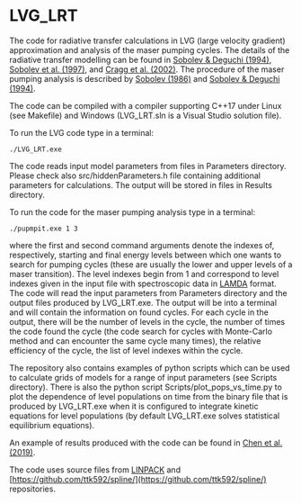 # LVG_LRT
The code for radiative transfer calculations in LVG (large velocity gradient) approximation and analysis of the maser pumping cycles.
The details of the radiative transfer modelling can be found in [Sobolev & Deguchi (1994)](https://ui.adsabs.harvard.edu/abs/1994A%26A...291..569S/abstract), [Sobolev et al. (1997)](https://ui.adsabs.harvard.edu/abs/1997A%26A...324..211S/abstract), and [Cragg et al. (2002)](https://ui.adsabs.harvard.edu/abs/2002MNRAS.331..521C/abstract). The procedure of the maser pumping analysis is described by [Sobolev (1986)](https://ui.adsabs.harvard.edu/abs/1986AZh....63..674S/abstract) and [Sobolev & Deguchi (1994)](https://ui.adsabs.harvard.edu/abs/1994ApJ...433..719S/abstract).

The code can be compiled with a compiler supporting C++17 under Linux (see Makefile) and Windows (LVG_LRT.sln is a Visual Studio solution file).

To run the LVG code type in a terminal:
```
./LVG_LRT.exe
```
The code reads input model parameters from files in Parameters directory. Please check also src/hiddenParameters.h file containing additional parameters for calculations. The output will be stored in files in Results directory.

To run the code for the maser pumping analysis type in a terminal:

```
./pupmpit.exe 1 3
```
where the first and second command arguments denote the indexes of, respectively, starting and final energy levels between which one wants to search for pumping cycles (these are usually the lower and upper levels of a maser transition). The level indexes begin from 1 and correspond to level indexes given in the input file with spectroscopic data in [LAMDA](https://home.strw.leidenuniv.nl/~moldata/) format. The code will read the input parameters from Parameters directory and the output files produced by LVG_LRT.exe. The output will be into a terminal and will contain the information on found cycles. For each cycle in the output, there will be the number of levels in the cycle, the number of times the code found the cycle (the code search for cycles with Monte-Carlo method and can encounter the same cycle many times), the relative efficiency of the cycle, the list of level indexes within the cycle.

The repository also contains examples of python scripts which can be used to calculate grids of models for a range of input parameters (see Scripts directory). There is also the python script Scripts/plot_pops_vs_time.py to plot the dependence of level populations on time from the binary file that is produced by LVG_LRT.exe when it is configured to integrate kinetic equations for level populations (by default LVG_LRT.exe solves statistical equilibrium equations).

An example of results produced with the code can be found in [Chen et al. (2019)](https://ui.adsabs.harvard.edu/abs/2019ApJ...877...90C/abstract).

The code uses source files from [LINPACK](https://people.sc.fsu.edu/~jburkardt/cpp_src/linpack/linpack.html) and  [https://github.com/ttk592/spline/](https://github.com/ttk592/spline/) repositories.
